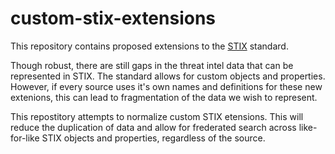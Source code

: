 # custom-stix-extensions

This repository contains proposed extensions to the [STIX](https://oasis-open.github.io/cti-documentation/stix/intro.html) standard. 

Though robust, there are still gaps in the threat intel data that can be represented in STIX. The standard allows for custom objects and properties. However, if every source uses it's own names and definitions for these new extenions, this can lead to fragmentation of the data we wish to represent.

This repostitory attempts to normalize custom STIX etensions. This will reduce the duplication of data and allow for frederated search across like-for-like STIX objects and properties, regardless of the source.